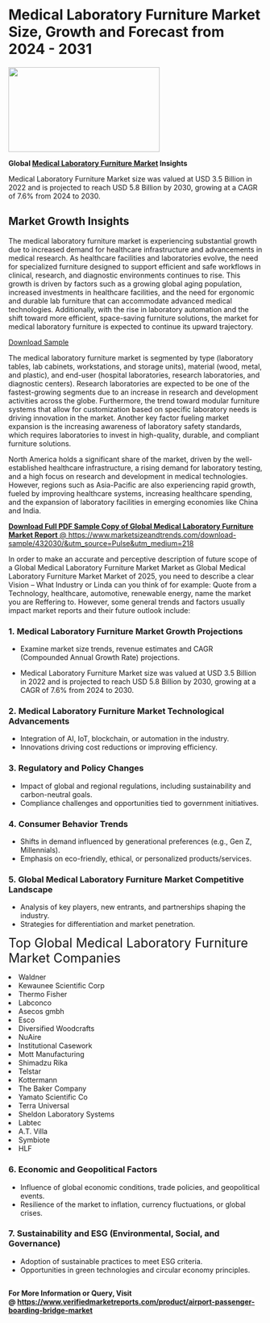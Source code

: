 <H1>Medical Laboratory Furniture Market Size, Growth and Forecast from 2024 - 2031</H1><img class="aligncenter size-medium wp-image-584254" src="https://thirdeyenews.in/wp-content/uploads/2024/09/Global-Market-Research-300x168.jpeg" alt="" width="300" height="168" /><p><strong>Global&nbsp;<a href="https://www.marketsizeandtrends.com/download-sample/432030/&amp;utm_source=Pulse&amp;utm_medium=218">Medical Laboratory Furniture Market</a> Insights</strong></p><p>Medical Laboratory Furniture Market size was valued at USD 3.5 Billion in 2022 and is projected to reach USD 5.8 Billion by 2030, growing at a CAGR of 7.6% from 2024 to 2030.</p><p><h2>Market Growth Insights</h2> <p>The medical laboratory furniture market is experiencing substantial growth due to increased demand for healthcare infrastructure and advancements in medical research. As healthcare facilities and laboratories evolve, the need for specialized furniture designed to support efficient and safe workflows in clinical, research, and diagnostic environments continues to rise. This growth is driven by factors such as a growing global aging population, increased investments in healthcare facilities, and the need for ergonomic and durable lab furniture that can accommodate advanced medical technologies. Additionally, with the rise in laboratory automation and the shift toward more efficient, space-saving furniture solutions, the market for medical laboratory furniture is expected to continue its upward trajectory.</p> <p><a href="download-link">Download Sample</a></p> <p>The medical laboratory furniture market is segmented by type (laboratory tables, lab cabinets, workstations, and storage units), material (wood, metal, and plastic), and end-user (hospital laboratories, research laboratories, and diagnostic centers). Research laboratories are expected to be one of the fastest-growing segments due to an increase in research and development activities across the globe. Furthermore, the trend toward modular furniture systems that allow for customization based on specific laboratory needs is driving innovation in the market. Another key factor fueling market expansion is the increasing awareness of laboratory safety standards, which requires laboratories to invest in high-quality, durable, and compliant furniture solutions.</p> <p>North America holds a significant share of the market, driven by the well-established healthcare infrastructure, a rising demand for laboratory testing, and a high focus on research and development in medical technologies. However, regions such as Asia-Pacific are also experiencing rapid growth, fueled by improving healthcare systems, increasing healthcare spending, and the expansion of laboratory facilities in emerging economies like China and India.</p> <p><a href="get-more-link"></p><p><span class=""><strong>Download Full PDF Sample Copy of Global Medical Laboratory Furniture Market Report</strong> @ <a href="https://www.marketsizeandtrends.com/download-sample/432030/&amp;utm_source=Pulse&amp;utm_medium=218" target="_blank">https://www.marketsizeandtrends.com/download-sample/432030/&amp;utm_source=Pulse&amp;utm_medium=218</a></span></p><p>In order to make an accurate and perceptive description of future scope of a Global&nbsp;Medical Laboratory Furniture Market Market as Global&nbsp;Medical Laboratory Furniture Market Market of 2025, you need to describe a clear Vision &ndash; What Industry or Linda can you think of for example: Quote from a Technology, healthcare, automotive, renewable energy, name the market you are Reffering to. However, some general trends and factors usually impact market reports and their future outlook include:</p><h3>1.&nbsp;<strong>Medical Laboratory Furniture Market Growth Projections</strong></h3><ul><li>Examine market size trends, revenue estimates and CAGR (Compounded Annual Growth Rate) projections.</li><li><p>Medical Laboratory Furniture Market size was valued at USD 3.5 Billion in 2022 and is projected to reach USD 5.8 Billion by 2030, growing at a CAGR of 7.6% from 2024 to 2030.</p></li></ul><h3>2.&nbsp;<strong>Medical Laboratory Furniture Market Technological Advancements</strong></h3><ul><li>Integration of AI, IoT, blockchain, or automation in the industry.</li><li>Innovations driving cost reductions or improving efficiency.</li></ul><h3>3.&nbsp;<strong>Regulatory and Policy Changes</strong></h3><ul><li>Impact of global and regional regulations, including sustainability and carbon-neutral goals.</li><li>Compliance challenges and opportunities tied to government initiatives.</li></ul><h3>4.&nbsp;<strong>Consumer Behavior Trends</strong></h3><ul><li>Shifts in demand influenced by generational preferences (e.g., Gen Z, Millennials).</li><li>Emphasis on eco-friendly, ethical, or personalized products/services.</li></ul><h3>5.&nbsp;<strong>Global Medical Laboratory Furniture Market Competitive Landscape</strong></h3><ul><li>Analysis of key players, new entrants, and partnerships shaping the industry.</li><li>Strategies for differentiation and market penetration.</li></ul><p data-pm-slice="1 1 []"><span style="color: inherit; font-family: inherit; font-size: 25px;">Top Global Medical Laboratory Furniture Market Companies</span></p><div class="" data-test-id=""><p><li>Waldner</li><li> Kewaunee Scientific Corp</li><li> Thermo Fisher</li><li> Labconco</li><li> Asecos gmbh</li><li> Esco</li><li> Diversified Woodcrafts</li><li> NuAire</li><li> Institutional Casework</li><li> Mott Manufacturing</li><li> Shimadzu Rika</li><li> Telstar</li><li> Kottermann</li><li> The Baker Company</li><li> Yamato Scientific Co</li><li> Terra Universal</li><li> Sheldon Laboratory Systems</li><li> Labtec</li><li> A.T. Villa</li><li> Symbiote</li><li> HLF</li></p></div><h3>6.&nbsp;<strong>Economic and Geopolitical Factors</strong></h3><ul><li>Influence of global economic conditions, trade policies, and geopolitical events.</li><li>Resilience of the market to inflation, currency fluctuations, or global crises.</li></ul><h3>7.&nbsp;<strong>Sustainability and ESG (Environmental, Social, and Governance)</strong></h3><ul><li>Adoption of sustainable practices to meet ESG criteria.</li><li>Opportunities in green technologies and circular economy principles.</li></ul><h2><strong style="font-size: 14px;">For More Information or Query, Visit @&nbsp;</strong><a style="background-color: #ffffff; font-size: 14px;" href="https://www.marketsizeandtrends.com/report/medical-laboratory-furniture-market/" target="_blank">https://www.verifiedmarketreports.com/product/airport-passenger-boarding-bridge-market</a></h2>
